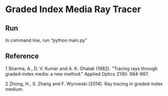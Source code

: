 # Graded Index Media Ray Tracer

## Run

In command line, run “python main.py”



## Reference

1   Sharma, A., D. V. Kumar and A. K. Ghatak (1982). "Tracing rays through graded-index media: a new method." Applied Optics 21(6): 984-987.

2   Zhong, H., S. Zhang and F. Wyrowski (2014). Ray tracing in graded-index medium.

